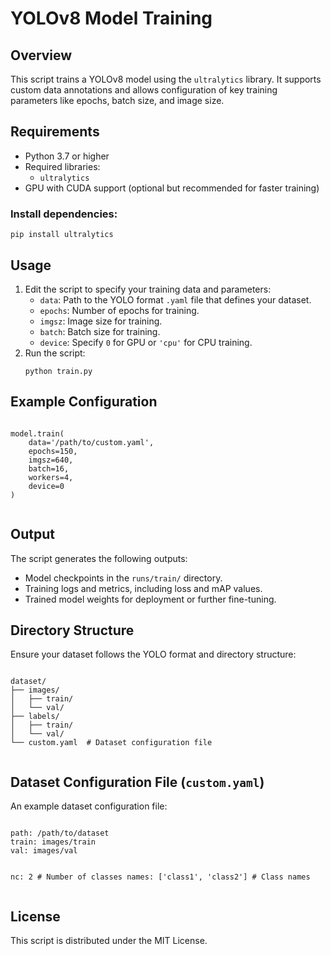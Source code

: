 <!DOCTYPE html>
<html lang="en">

<body>
    <h1>YOLOv8 Model Training</h1>

  <h2>Overview</h2>
  <p>This script trains a YOLOv8 model using the <code>ultralytics</code> library. It supports custom data annotations and allows configuration of key training parameters like epochs, batch size, and image size.</p>

  <h2>Requirements</h2>
  <ul>
      <li>Python 3.7 or higher</li>
      <li>Required libraries:
          <ul>
              <li><code>ultralytics</code></li>
          </ul>
      </li>
      <li>GPU with CUDA support (optional but recommended for faster training)</li>
  </ul>

  <h3>Install dependencies:</h3>
  <pre><code>pip install ultralytics</code></pre>

  <h2>Usage</h2>
  <ol>
      <li>Edit the script to specify your training data and parameters:
          <ul>
              <li><code>data</code>: Path to the YOLO format <code>.yaml</code> file that defines your dataset.</li>
              <li><code>epochs</code>: Number of epochs for training.</li>
              <li><code>imgsz</code>: Image size for training.</li>
              <li><code>batch</code>: Batch size for training.</li>
              <li><code>device</code>: Specify <code>0</code> for GPU or <code>'cpu'</code> for CPU training.</li>
          </ul>
      </li>
      <li>Run the script:
          <pre><code>python train.py</code></pre>
      </li>
  </ol>

  <h2>Example Configuration</h2>
  <pre><code>
model.train(
    data='/path/to/custom.yaml',
    epochs=150,
    imgsz=640,
    batch=16,
    workers=4,
    device=0
)
    </code></pre>

  <h2>Output</h2>
  <p>The script generates the following outputs:</p>
  <ul>
      <li>Model checkpoints in the <code>runs/train/</code> directory.</li>
      <li>Training logs and metrics, including loss and mAP values.</li>
      <li>Trained model weights for deployment or further fine-tuning.</li>
  </ul>

  <h2>Directory Structure</h2>
  <p>Ensure your dataset follows the YOLO format and directory structure:</p>
  <pre><code>
dataset/
├── images/
│   ├── train/
│   └── val/
├── labels/
│   ├── train/
│   └── val/
└── custom.yaml  # Dataset configuration file
    </code></pre>

  <h2>Dataset Configuration File (<code>custom.yaml</code>)</h2>
  <p>An example dataset configuration file:</p>
  <pre><code>
path: /path/to/dataset
train: images/train
val: images/val

nc: 2  # Number of classes
names: ['class1', 'class2']  # Class names
    </code></pre>


  <h2>License</h2>
  <p>This script is distributed under the MIT License.</p>
</body>
</html>
